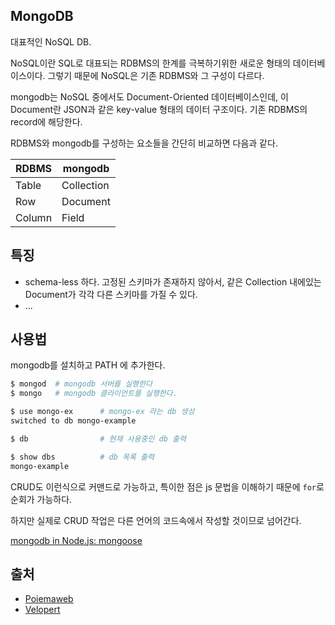 ## MongoDB

대표적인 NoSQL DB. 

NoSQL이란 SQL로 대표되는 RDBMS의 한계를 극복하기위한 새로운 형태의 데이터베이스이다. 그렇기 때문에 NoSQL은 기존 RDBMS와 그 구성이 다르다.

mongodb는 NoSQL 중에서도 Document-Oriented 데이터베이스인데, 이 Document란 JSON과 같은 key-value 형태의 데이터 구조이다. 기존 RDBMS의 record에 해당한다.

RDBMS와 mongodb를 구성하는 요소들을 간단히 비교하면 다음과 같다.

|RDBMS|mongodb|
|---|---|
|Table|Collection|
|Row|Document|
|Column|Field|

## 특징

- schema-less 하다. 고정된 스키마가 존재하지 않아서, 같은 Collection 내에있는 Document가 각각 다른 스키마를 가질 수 있다.
- ...

## 사용법

mongodb를 설치하고 PATH 에 추가한다.

```bash
$ mongod  # mongodb 서버를 실행한다
$ mongo   # mongodb 클라이언트를 실행한다.
```

```bash
$ use mongo-ex      # mongo-ex 라는 db 생성
switched to db mongo-example

$ db                # 현재 사용중인 db 출력

$ show dbs          # db 목록 출력
mongo-example
```

CRUD도 이런식으로 커맨드로 가능하고, 특이한 점은 js 문법을 이해하기 때문에 `for`로 순회가 가능하다.

하지만 실제로 CRUD 작업은 다른 언어의 코드속에서 작성할 것이므로 넘어간다.

[mongodb in Node.js: mongoose](https://github.com/eaTnuG/TIL/blob/master/Node.js/mongoose.md)

## 출처

- [Poiemaweb](https://poiemaweb.com/mongdb-basics)
- [Velopert](https://velopert.com/436)
